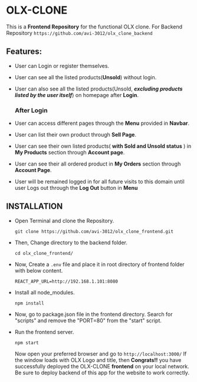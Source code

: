 # OLX-CLONE

This is a **Frontend Repository** for the functional OLX clone.
For Backend Repository ```https://github.com/avi-3012/olx_clone_backend```

## Features:

- User can Login or register themselves.
- User can see all the listed products(**Unsold**) without login.
- User can also see all the listed products(Unsold, ***excluding products listed by the user itself***) on homepage after **Login**.
    ### After Login
    
- User can access different pages through the **Menu** provided in **Navbar**.
- User can list their own product through **Sell Page**.
- User can see their own listed products( **with Sold and Unsold status** ) in **My Products** section through **Account page**.
- User can see their all ordered product in **My Orders** section through **Account Page**.
- User will be remained logged in for all future visits to this domain until user Logs out through the **Log Out** button in **Menu**

## INSTALLATION 


- Open Terminal and clone the Repository.

    ```git clone https://github.com/avi-3012/olx_clone_frontend.git```

- Then, Change directory to the backend folder.

    ```cd olx_clone_frontend/```

- Now, Create a ```.env``` file and place it in root directory of frontend folder with below content.

    ```REACT_APP_URL=http://192.168.1.101:8080```

- Install all node_modules.

    ```npm install```
    
- Now, go to package.json file in the frontend directory. Search for "scripts" and remove the "PORT=80" from the "start" script.

- Run the frontend server.

    ```npm start```

    Now open your preferred browser and go to ```http://localhost:3000/``` If the window loads with OLX Logo and title, then **Congrats!!** you have successfully deployed the OLX-CLONE **frontend** on your local network. Be sure to deploy backend of this app for the website to work correctly.

